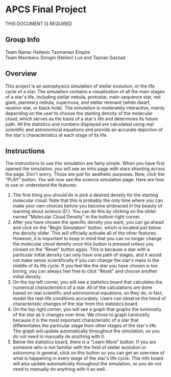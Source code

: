# APCS Final Project
THIS DOCUMENT IS REQUIRED
## Group Info
Team Name: Hellenic Tazmanian Empire<br>
Team Members: Dongni (Hellen) Luo and Tazrian Sazzad
## Overview
This project is an astrophysics simulation of stellar evolution, or the life cycle of a star. The simulation contains a visualization of all the main stages of a star's life, including stellar nebula, protostar, main-sequence star, red giant, planetary nebula, supernova, and stellar remnant (white dwarf, neutron star, or black hole). The simulation is moderately interactive, mainly depending on the user to choose the starting density of the molecular cloud, which serves as the basis of a star's life and determines its future path. All the statistics and numbers displayed are calculated using real scientific and astronomical equations and provide an accurate depiction of the star's characteristics at each stage of its life.
## Instructions
The instructions to use this simulation are fairly simple. When you have first opened the simulation, you will see an intro page with stars shooting across the page. Don't worry. Those are just for aesthetic purposes. Now, click the "PLAY" button. You will now see the science simulation page. Here are how to use or understand the features:
1. The first thing you should do is pick a desired density for the starting molecular cloud. Note that this is probably the only time where you can make your own choices before you become embraced in the beauty of learning about science (D:). You can do this by clicking on the slider named "Molecular Cloud Density" in the bottom right corner.
2. After you have chosen the specific density you want, you can go ahead and click on the "Begin Simulation" button, which is located just below the density slider. This will officially activate all of the other features. However, it is important to keep in mind that you can no longer change the molecular cloud density once this button is pressed unless you clicked on the "Reset" button again. This is because a star with a particular initial density can only have one path of stages, and it would not make sense scientifically if you can change the star's mass in the middle of its life cycle. If you feel like the star you have chosen is too boring, you can always feel free to click "Reset" and choose another initial density.
3. On the top left corner, you will see a statistics board that calculates the numerical characteristics of a star. All of the calculations are done based on real scientific and astronomical equations, so they do, in fact, model the real-life conditions accurately. Users can observe the trend of characteristic changes of the star from this statistics board.
4. On the top right corner, you will see a graph that graphs the luminosity of the star as it changes over time. We chose to graph luminosity because it is the most important characteristic of a star that differentiates the particular stage from other stages of the star's life. The graph will update automatically throughout the simulation, so you do not need to manually do anything with it.
5. Below the statistics board, there is a "Learn More" button. If you are someone who is not familiar with the field of stellar evolution or astronomy in general, click on this button so you can get an overview of what is happening in every stage of the star's life cycle. This info board will also update automatically throughout the simulation, so you do not need to manually do anything with it as well.
